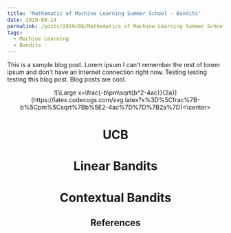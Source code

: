 ```yaml
---
title: 'Mathematic of Machine Learning Summer School - Bandits'
date: 2019-08-14
permalink: /posts/2019/08/Mathematics of Machine Learning Summer School - Bandits/
tags:
  - Machine Learning
  - Bandits
---
```


This is a sample blog post. Lorem ipsum I can't remember the rest of lorem ipsum and don't have an internet connection right now. Testing testing testing this blog post. Blog posts are cool.

<center>![\Large x=\frac{-b\pm\sqrt{b^2-4ac}}{2a}](https://latex.codecogs.com/svg.latex?x%3D%5Cfrac%7B-b%5Cpm%5Csqrt%7Bb%5E2-4ac%7D%7D%7B2a%7D)<\center>

UCB
======

Linear Bandits
======

Contextual Bandits
======

References
------

